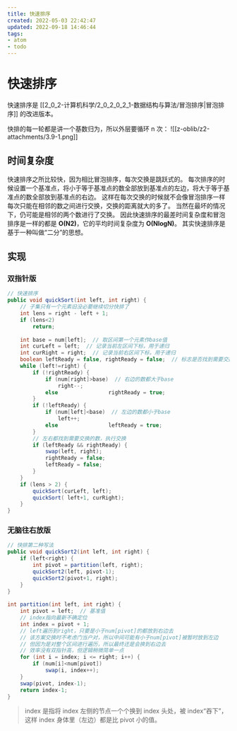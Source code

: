```yaml
---
title: 快速排序
created: 2022-05-03 22:42:47
updated: 2022-09-18 14:46:44
tags: 
- atom
- todo
---
```


# 快速排序

快速排序是 [[2_0_2-计算机科学/2_0_2_0_2_1-数据结构与算法/冒泡排序|冒泡排序]] 的改进版本。

快排的每一轮都是讲一个基数归为，所以外层要循环 n 次：
![[z-oblib/z2-attachments/3.9-1.png]]

## 时间复杂度

快速排序之所比较快，因为相比冒泡排序，每次交换是跳跃式的。
每次排序的时候设置一个基准点，将小于等于基准点的数全部放到基准点的左边，将大于等于基准点的数全部放到基准点的右边。
这样在每次交换的时候就不会像冒泡排序一样每次只能在相邻的数之间进行交换，交换的距离就大的多了。
当然在最坏的情况下，仍可能是相邻的两个数进行了交换。
因此快速排序的最差时间复杂度和冒泡排序是一样的都是 **O(N2)**，它的平均时间复杂度为 **O(NlogN)**。
其实快速排序是基于一种叫做“二分”的思想。

## 实现

### 双指针版

```java
// 快速排序  
public void quickSort(int left, int right) {  
    // 子集只有一个元素旧没必要继续切分快排了  
    int lens = right - left + 1;  
    if (lens<2)  
        return;  
  
    int base = num[left];  // 取区间第一个元素作base值  
    int curLeft = left;  // 记录当前左区间下标，用于递归  
    int curRight = right;  // 记录当前右区间下标，用于递归  
    boolean leftReady = false, rightReady = false;  // 标志是否找到需要交换的数  
    while (left!=right) {  
        if (!rightReady) {  
            if (num[right]>base)  // 右边的数都大于base  
                right--;  
            else                rightReady = true;  
        }  
        if (!leftReady) {  
            if (num[left]<base)  // 左边的数都小于base  
                left++;  
            else                leftReady = true;  
        }  
        // 左右都找到需要交换的数，执行交换  
        if (leftReady && rightReady) {  
            swap(left, right);  
            rightReady = false;  
            leftReady = false;  
        }  
    }  
    if (lens > 2) {  
        quickSort(curLeft, left);  
        quickSort( left+1, curRight);  
    }  
}
```

### 无脑往右放版

```java
// 快排第二种写法  
public void quickSort2(int left, int right) {  
    if (left<right) {  
        int pivot = partition(left, right);  
        quickSort2(left, pivot-1);  
        quickSort2(pivot+1, right);  
    }  
}  
  
int partition(int left, int right) {  
    int pivot = left;  // 基准值  
    // index指向最新不确定位
    int index = pivot + 1;  
    // left遍历到right，只要是小于num[pivot]的都放到右边去  
    // 该方案交换时不考虑门当户对，所以中间可能有小于num[pivot]被暂时放到左边  
    // 但因为是对整个区间进行遍历，所以最终还是会换到右边去  
    // 效率没有双指针高，但逻辑稍微简单一点  
    for (int i = index; i <= right; i++) {  
        if (num[i]<num[pivot])  
            swap(i, index++);  
    }  
    swap(pivot, index-1);  
    return index-1;  
}
```

> index 是指将 index 左侧的节点一个个换到 index 头处，被 index“吞下”，这样 index 身体里（左边）都是比 pivot 小的值。
